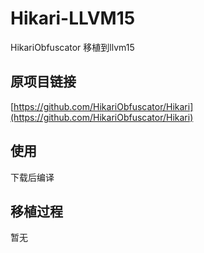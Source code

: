 # Hikari-LLVM15
 HikariObfuscator 移植到llvm15
 
 ## 原项目链接
 [https://github.com/HikariObfuscator/Hikari](https://github.com/HikariObfuscator/Hikari)

## 使用

下载后编译

## 移植过程

暂无
